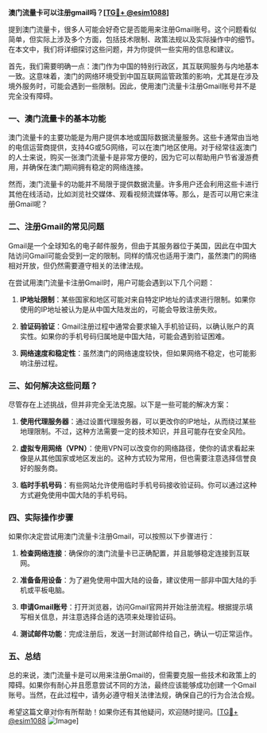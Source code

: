 **澳门流量卡可以注册gmail吗？[[TG💪+ @esim1088](https://t.me/s/esim1088)]**

提到澳门流量卡，很多人可能会好奇它是否能用来注册Gmail账号。这个问题看似简单，但实际上涉及多个方面，包括技术限制、政策法规以及实际操作中的细节。在本文中，我们将详细探讨这些问题，并为你提供一些实用的信息和建议。

首先，我们需要明确一点：澳门作为中国的特别行政区，其互联网服务与内地基本一致。这意味着，澳门的网络环境受到中国互联网监管政策的影响，尤其是在涉及境外服务时，可能会遇到一些限制。因此，使用澳门流量卡注册Gmail账号并不是完全没有障碍。

### 一、澳门流量卡的基本功能

澳门流量卡的主要功能是为用户提供本地或国际数据流量服务。这些卡通常由当地的电信运营商提供，支持4G或5G网络，可以在澳门地区使用。对于经常往返澳门的人士来说，购买一张澳门流量卡是非常方便的，因为它可以帮助用户节省漫游费用，并确保在澳门期间拥有稳定的网络连接。

然而，澳门流量卡的功能并不局限于提供数据流量。许多用户还会利用这些卡进行其他在线活动，比如浏览社交媒体、观看视频流媒体等。那么，是否可以用它来注册Gmail呢？

### 二、注册Gmail的常见问题

Gmail是一个全球知名的电子邮件服务，但由于其服务器位于美国，因此在中国大陆访问Gmail可能会受到一定的限制。同样的情况也适用于澳门，虽然澳门的网络相对开放，但仍然需要遵守相关的法律法规。

在尝试用澳门流量卡注册Gmail时，用户可能会遇到以下几个问题：

1. **IP地址限制**：某些国家和地区可能对来自特定IP地址的请求进行限制。如果你使用的IP地址被认为是从中国大陆发出的，可能会导致注册失败。
   
2. **验证码验证**：Gmail注册过程中通常会要求输入手机验证码，以确认账户的真实性。如果你的手机号码归属地是中国大陆，可能会遇到验证困难。

3. **网络速度和稳定性**：虽然澳门的网络速度较快，但如果网络不稳定，也可能影响注册过程。

### 三、如何解决这些问题？

尽管存在上述挑战，但并非完全无法克服。以下是一些可能的解决方案：

1. **使用代理服务器**：通过设置代理服务器，可以更改你的IP地址，从而绕过某些地理限制。不过，这种方法需要一定的技术知识，并且可能存在安全风险。

2. **虚拟专用网络（VPN）**：使用VPN可以改变你的网络路径，使你的请求看起来像是从其他国家或地区发出的。这种方式较为常用，但也需要注意选择信誉良好的服务商。

3. **临时手机号码**：有些网站允许使用临时手机号码接收验证码。你可以通过这种方式避免使用中国大陆的手机号码。

### 四、实际操作步骤

如果你决定尝试用澳门流量卡注册Gmail，可以按照以下步骤进行：

1. **检查网络连接**：确保你的澳门流量卡已正确配置，并且能够稳定连接到互联网。

2. **准备备用设备**：为了避免使用中国大陆的设备，建议使用一部非中国大陆的手机或平板电脑。

3. **申请Gmail账号**：打开浏览器，访问Gmail官网并开始注册流程。根据提示填写相关信息，并注意选择合适的选项来处理验证码。

4. **测试邮件功能**：完成注册后，发送一封测试邮件给自己，确认一切正常运作。

### 五、总结

总的来说，澳门流量卡是可以用来注册Gmail的，但需要克服一些技术和政策上的障碍。如果你有耐心并且愿意尝试不同的方法，最终应该能够成功创建一个Gmail账号。当然，在此过程中，请务必遵守相关法律法规，确保自己的行为合法合规。

希望这篇文章对你有所帮助！如果你还有其他疑问，欢迎随时提问。[[TG💪+ @esim1088](https://t.me/s/esim1088) ![Image](https://i.postimg.cc/4NQfJmqS/Snipaste-2025-05-13-00-14-12.png)]